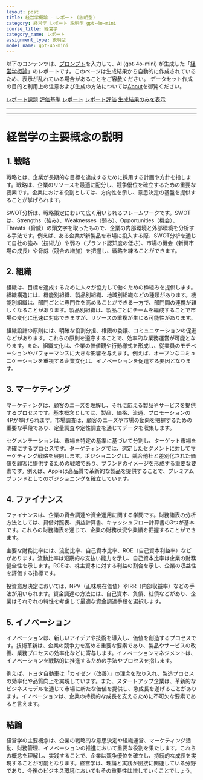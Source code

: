 ```yaml
---
layout: post
title: 経営学概論 - レポート (説明型)
category: 経営学 レポート 説明型 gpt-4o-mini
course_title: 経営学
category_name: レポート
assignment_type: 説明型
model_name: gpt-4o-mini
---
```


以下のコンテンツは、[プロンプト](http://127.0.0.1:8000/generated/経営学/gpt-4o-mini/prompt_レポート-説明型.md)を入力して、AI (gpt-4o-mini) が生成した「[経営学概論](/contents/経営学/)」のレポートです。このページは生成結果から自動的に作成されているため、表示が乱れている場合があることをご容赦ください。
データセット作成の目的と利用上の注意および生成の方法については[About](/About)を御覧ください。

[レポート課題](../レポート課題-説明型)
[評価基準](../評価基準-説明型)
[レポート](../レポート-説明型)
[レポート評価](../レポート評価-説明型)
[生成結果のみを表示](http://127.0.0.1:8000/generated/経営学/gpt-4o-mini/レポート-説明型.md)
  

***
***
  
# 経営学の主要概念の説明

## 1. 戦略

戦略とは、企業が長期的な目標を達成するために採用する計画や方針を指します。戦略は、企業のリソースを最適に配分し、競争優位を確立するための重要な要素です。企業における役割としては、方向性を示し、意思決定の基盤を提供することが挙げられます。

SWOT分析は、戦略策定において広く用いられるフレームワークです。SWOTは、Strengths（強み）、Weaknesses（弱み）、Opportunities（機会）、Threats（脅威）の頭文字を取ったもので、企業の内部環境と外部環境を分析する手法です。例えば、ある企業が新製品を市場に投入する際、SWOT分析を通じて自社の強み（技術力）や弱み（ブランド認知度の低さ）、市場の機会（新興市場の成長）や脅威（競合の増加）を把握し、戦略を練ることができます。

## 2. 組織

組織は、目標を達成するために人々が協力して働くための枠組みを提供します。組織構造には、機能別組織、製品別組織、地域別組織などの種類があります。機能別組織は、部門ごとに専門性を高めることができる一方で、部門間の連携が難しくなることがあります。製品別組織は、製品ごとにチームを編成することで市場の変化に迅速に対応できますが、リソースの重複が生じる可能性があります。

組織設計の原則には、明確な役割分担、権限の委譲、コミュニケーションの促進などがあります。これらの原則を遵守することで、効率的な業務運営が可能となります。また、組織文化は、企業の価値観や行動様式を形成し、従業員のモチベーションやパフォーマンスに大きな影響を与えます。例えば、オープンなコミュニケーションを重視する企業文化は、イノベーションを促進する要因となります。

## 3. マーケティング

マーケティングは、顧客のニーズを理解し、それに応える製品やサービスを提供するプロセスです。基本概念としては、製品、価格、流通、プロモーションの4Pが挙げられます。市場調査は、顧客のニーズや市場の動向を把握するための重要な手段であり、定量調査や定性調査を通じてデータを収集します。

セグメンテーションは、市場を特定の基準に基づいて分割し、ターゲット市場を明確にするプロセスです。ターゲティングでは、選定したセグメントに対してマーケティング戦略を展開します。ポジショニングは、競合他社と差別化された価値を顧客に提供するための戦略であり、ブランドのイメージを形成する重要な要素です。例えば、Appleは高品質で革新的な製品を提供することで、プレミアムブランドとしてのポジショニングを確立しています。

## 4. ファイナンス

ファイナンスは、企業の資金調達や資金運用に関する学問です。財務諸表の分析方法としては、貸借対照表、損益計算書、キャッシュフロー計算書の3つが基本です。これらの財務諸表を通じて、企業の財務状況や業績を把握することができます。

主要な財務比率には、流動比率、自己資本比率、ROE（自己資本利益率）などがあります。流動比率は短期的な支払い能力を示し、自己資本比率は企業の財務健全性を示します。ROEは、株主資本に対する利益の割合を示し、企業の収益性を評価する指標です。

投資意思決定においては、NPV（正味現在価値）やIRR（内部収益率）などの手法が用いられます。資金調達の方法には、自己資本、負債、社債などがあり、企業はそれぞれの特性を考慮して最適な資金調達手段を選択します。

## 5. イノベーション

イノベーションは、新しいアイデアや技術を導入し、価値を創造するプロセスです。技術革新は、企業の競争力を高める重要な要素であり、製品やサービスの改善、業務プロセスの効率化などに寄与します。イノベーションマネジメントは、イノベーションを戦略的に推進するための手法やプロセスを指します。

例えば、トヨタ自動車は「カイゼン（改善）」の理念を取り入れ、製造プロセスの効率化や品質向上を実現しています。また、スタートアップ企業は、革新的なビジネスモデルを通じて市場に新たな価値を提供し、急成長を遂げることがあります。イノベーションは、企業の持続的な成長を支えるために不可欠な要素であると言えます。

## 結論

経営学の主要概念は、企業の戦略的な意思決定や組織運営、マーケティング活動、財務管理、イノベーションの推進において重要な役割を果たします。これらの概念を理解し、実践することで、企業は競争優位を確立し、持続的な成長を実現することが可能となります。経営学は、理論と実践が密接に関連している分野であり、今後のビジネス環境においてもその重要性は増していくことでしょう。
